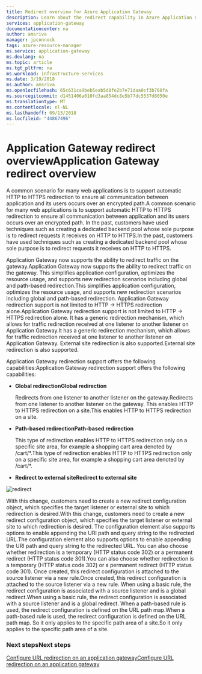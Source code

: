 ```yaml
---
title: Redirect overview for Azure Application Gateway
description: Learn about the redirect capability in Azure Application Gateway
services: application-gateway
documentationcenter: na
author: amsriva
manager: jpconnock
tags: azure-resource-manager
ms.service: application-gateway
ms.devlang: na
ms.topic: article
ms.tgt_pltfrm: na
ms.workload: infrastructure-services
ms.date: 3/19/2018
ms.author: amsriva
ms.openlocfilehash: 65c631ca9beb5eab5d8fe2b7e71daa0cf3b768fa
ms.sourcegitcommit: d1451406a010fd3aa854dc8e5b77dc5537d8050e
ms.translationtype: MT
ms.contentlocale: nl-NL
ms.lasthandoff: 09/13/2018
ms.locfileid: "44867496"
---
```

# <a name="application-gateway-redirect-overview"></a><span data-ttu-id="b6fc1-103">Application Gateway redirect overview</span><span class="sxs-lookup"><span data-stu-id="b6fc1-103">Application Gateway redirect overview</span></span>

<span data-ttu-id="b6fc1-104">A common scenario for many web applications is to support automatic HTTP to HTTPS redirection to ensure all communication between application and its users occurs over an encrypted path.</span><span class="sxs-lookup"><span data-stu-id="b6fc1-104">A common scenario for many web applications is to support automatic HTTP to HTTPS redirection to ensure all communication between application and its users occurs over an encrypted path.</span></span> <span data-ttu-id="b6fc1-105">In the past, customers have used techniques such as creating a dedicated backend pool whose sole purpose is to redirect requests it receives on HTTP to HTTPS.</span><span class="sxs-lookup"><span data-stu-id="b6fc1-105">In the past, customers have used techniques such as creating a dedicated backend pool whose sole purpose is to redirect requests it receives on HTTP to HTTPS.</span></span>

<span data-ttu-id="b6fc1-106">Application Gateway now supports the ability to redirect traffic on the gateway.</span><span class="sxs-lookup"><span data-stu-id="b6fc1-106">Application Gateway now supports the ability to redirect traffic on the gateway.</span></span> <span data-ttu-id="b6fc1-107">This simplifies application configuration, optimizes the resource usage, and supports new redirection scenarios including global and path-based redirection.</span><span class="sxs-lookup"><span data-stu-id="b6fc1-107">This simplifies application configuration, optimizes the resource usage, and supports new redirection scenarios including global and path-based redirection.</span></span> <span data-ttu-id="b6fc1-108">Application Gateway redirection support is not limited to HTTP -> HTTPS redirection alone.</span><span class="sxs-lookup"><span data-stu-id="b6fc1-108">Application Gateway redirection support is not limited to HTTP -> HTTPS redirection alone.</span></span> <span data-ttu-id="b6fc1-109">It has a generic redirection mechanism, which allows for traffic redirection received at one listener to another listener on Application Gateway.</span><span class="sxs-lookup"><span data-stu-id="b6fc1-109">It has a generic redirection mechanism, which allows for traffic redirection received at one listener to another listener on Application Gateway.</span></span> <span data-ttu-id="b6fc1-110">External site redirection is also supported.</span><span class="sxs-lookup"><span data-stu-id="b6fc1-110">External site redirection is also supported.</span></span>

<span data-ttu-id="b6fc1-111">Application Gateway redirection support offers the following capabilities:</span><span class="sxs-lookup"><span data-stu-id="b6fc1-111">Application Gateway redirection support offers the following capabilities:</span></span>

-  <span data-ttu-id="b6fc1-112">**Global redirection**</span><span class="sxs-lookup"><span data-stu-id="b6fc1-112">**Global redirection**</span></span>

   <span data-ttu-id="b6fc1-113">Redirects from one listener to another listener on the gateway.</span><span class="sxs-lookup"><span data-stu-id="b6fc1-113">Redirects from one listener to another listener on the gateway.</span></span> <span data-ttu-id="b6fc1-114">This enables HTTP to HTTPS redirection on a site.</span><span class="sxs-lookup"><span data-stu-id="b6fc1-114">This enables HTTP to HTTPS redirection on a site.</span></span>
- <span data-ttu-id="b6fc1-115">**Path-based redirection**</span><span class="sxs-lookup"><span data-stu-id="b6fc1-115">**Path-based redirection**</span></span>

   <span data-ttu-id="b6fc1-116">This type of redirection enables HTTP to HTTPS redirection only on a specific site area, for example a shopping cart area denoted by /cart/\*.</span><span class="sxs-lookup"><span data-stu-id="b6fc1-116">This type of redirection enables HTTP to HTTPS redirection only on a specific site area, for example a shopping cart area denoted by /cart/\*.</span></span>
- <span data-ttu-id="b6fc1-117">**Redirect to external site**</span><span class="sxs-lookup"><span data-stu-id="b6fc1-117">**Redirect to external site**</span></span>

![redirect](./media/redirect-overview/redirect.png)

<span data-ttu-id="b6fc1-119">With this change, customers need to create a new redirect configuration object, which specifies the target listener or external site to which redirection is desired.</span><span class="sxs-lookup"><span data-stu-id="b6fc1-119">With this change, customers need to create a new redirect configuration object, which specifies the target listener or external site to which redirection is desired.</span></span> <span data-ttu-id="b6fc1-120">The configuration element also supports options to enable appending the URI path and query string to the redirected URL.</span><span class="sxs-lookup"><span data-stu-id="b6fc1-120">The configuration element also supports options to enable appending the URI path and query string to the redirected URL.</span></span> <span data-ttu-id="b6fc1-121">You can also choose whether redirection is a temporary (HTTP status code 302) or a permanent redirect (HTTP status code 301).</span><span class="sxs-lookup"><span data-stu-id="b6fc1-121">You can also choose whether redirection is a temporary (HTTP status code 302) or a permanent redirect (HTTP status code 301).</span></span> <span data-ttu-id="b6fc1-122">Once created, this redirect configuration is attached to the source listener via a new rule.</span><span class="sxs-lookup"><span data-stu-id="b6fc1-122">Once created, this redirect configuration is attached to the source listener via a new rule.</span></span> <span data-ttu-id="b6fc1-123">When using a basic rule, the redirect configuration is associated with a source listener and is a global redirect.</span><span class="sxs-lookup"><span data-stu-id="b6fc1-123">When using a basic rule, the redirect configuration is associated with a source listener and is a global redirect.</span></span> <span data-ttu-id="b6fc1-124">When a path-based rule is used, the redirect configuration is defined on the URL path map.</span><span class="sxs-lookup"><span data-stu-id="b6fc1-124">When a path-based rule is used, the redirect configuration is defined on the URL path map.</span></span> <span data-ttu-id="b6fc1-125">So it only applies to the specific path area of a site.</span><span class="sxs-lookup"><span data-stu-id="b6fc1-125">So it only applies to the specific path area of a site.</span></span>

### <a name="next-steps"></a><span data-ttu-id="b6fc1-126">Next steps</span><span class="sxs-lookup"><span data-stu-id="b6fc1-126">Next steps</span></span>

[<span data-ttu-id="b6fc1-127">Configure URL redirection on an application gateway</span><span class="sxs-lookup"><span data-stu-id="b6fc1-127">Configure URL redirection on an application gateway</span></span>](tutorial-url-redirect-powershell.md)
